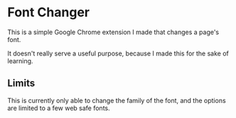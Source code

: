 # Font Changer
This is a simple Google Chrome extension I made that changes a page's font.

It doesn't really serve a useful purpose, because I made this for the sake of learning.

## Limits
This is currently only able to change the family of the font, and the options are limited to a few web safe fonts.